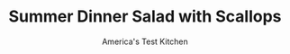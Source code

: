 ---
layout: ../../layouts/MarkdownPostLayout.astro
title: Summer Dinner Salad with Scallops
author: America's Test Kitchen
pubDate: 2023-03-15
description: "Sea scallops add substance to this simple salad, turning it into dinner."
image_url: https://res.cloudinary.com/hksqkdlah/image/upload/ar_1:1,c_fill,dpr_2.0,f_auto,fl_lossy.progressive.strip_profile,g_faces:auto,q_auto:low,w_344/SFS_SummerDinnerSaladScallops-25_jj8gv1
tags: ["Main Courses","American","Fish & Seafood","Weeknight","Salads","30-Minute Suppers"]
calories: 1632
protein: 24
carbohydrates: 20
fats: 
fiber: 5
ingredients: ["1 1/2 tablespoons, red wine vinegar","2 1/2 teaspoons, minced shallot","1 teaspoon, Dijon mustard","1/2 teaspoon, mayonnaise",", Salt and pepper","7 tablespoons, extra-virgin olive oil","10 ounces (10 cups), mesclun greens","4 , carrots, peeled and sliced 1/8 inch thick","12 ounces, snap peas, strings removed, halved crosswise","1 1/2 pounds, large sea scallops, tendons removed"]
serves: 4
time: "30 minutes"
instructions: ["Combine vinegar, shallot, mustard, mayonnaise, ¼ teaspoon salt, and ¼ teaspoon pepper in bowl. Slowly whisk in 5 tablespoons oil until incorporated. Toss greens, carrots, and snap peas with dressing. Divide salad among 4 individual bowls.","Pat scallops dry with paper towels and season with salt and pepper. Heat 1 tablespoon oil in 12-inch nonstick skillet over high heat until just smoking. Add half of scallops in single layer and cook, without moving, until well browned, 1½ to 2 minutes. Flip and continue to cook until sides of scallops are firm and centers are opaque, 30 to 90 seconds longer (remove smaller scallops as they finish cooking). Transfer scallops to plate and tent loosely with aluminum foil. Wipe out skillet with wad of paper towels and repeat with remaining 1 tablespoon oil and remaining scallops. Divide scallops among salads. Serve."]
nutrition: ["879 mg Potassium","660 mg Phosphorus","100 mg Calcium","3 mg Iron","77 mg Magnesium","980 mg Sodium","2 mg Zinc","25 g Fat","2 mg Niacin (B3)","17 g Monounsaturated","3 g Polyunsaturated","61 mg Vitamin C","41 mg Cholesterol","3 g Saturated","5 g Fiber","102 µg Folate (food)","7 g Sugars","135 µg Vitamin K","345 g Water","20 g Carbs","102 µg Folate equivalent (total)","24 g Protein","4 mg Vitamin E","2 µg Vitamin B12","819 µg Vitamin A","408 kcal Energy","1632 calories"]
notes: "Buy “dry” scallops, which have no chemical additives. Distinguish them by color: Dry scallops are ivory or pinkish, while wet scallops are bright white.&nbsp;"
---